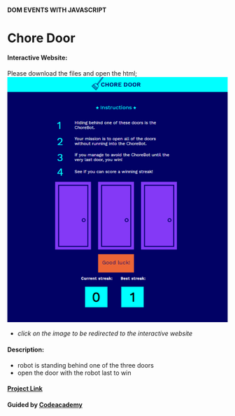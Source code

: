 #### DOM EVENTS WITH JAVASCRIPT

# Chore Door

#### Interactive Website:
Please download the files and open the html;
[![choredoor](img/choredoor.png)](https://s3.amazonaws.com/codecademy-content/projects/chore-door/chore-door-final/index.html)
- *click on the image to be redirected to the interactive website*

#### Description:
- robot is standing behind one of the three doors
- open the door with the robot last to win

#### [Project Link](https://www.codecademy.com/paths/web-development/tracks/build-interactive-websites/modules/web-dev-interactive-websites/projects/chore-door)

#### Guided by [Codeacademy](http://ssqt.co/mQfdNdy)
